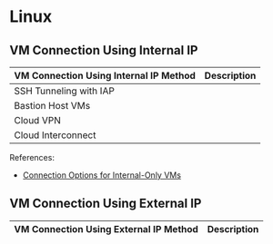 # Linux

## VM Connection Using Internal IP

| VM Connection Using Internal IP Method | Description |
| --- | --- |
| SSH Tunneling with IAP | |
| Bastion Host VMs | |
| Cloud VPN | |
| Cloud Interconnect | |

References:
* [Connection Options for Internal-Only VMs](https://cloud.google.com/compute/docs/connect/ssh-internal-ip)

## VM Connection Using External IP

| VM Connection Using External IP Method | Description |
| --- | --- |
